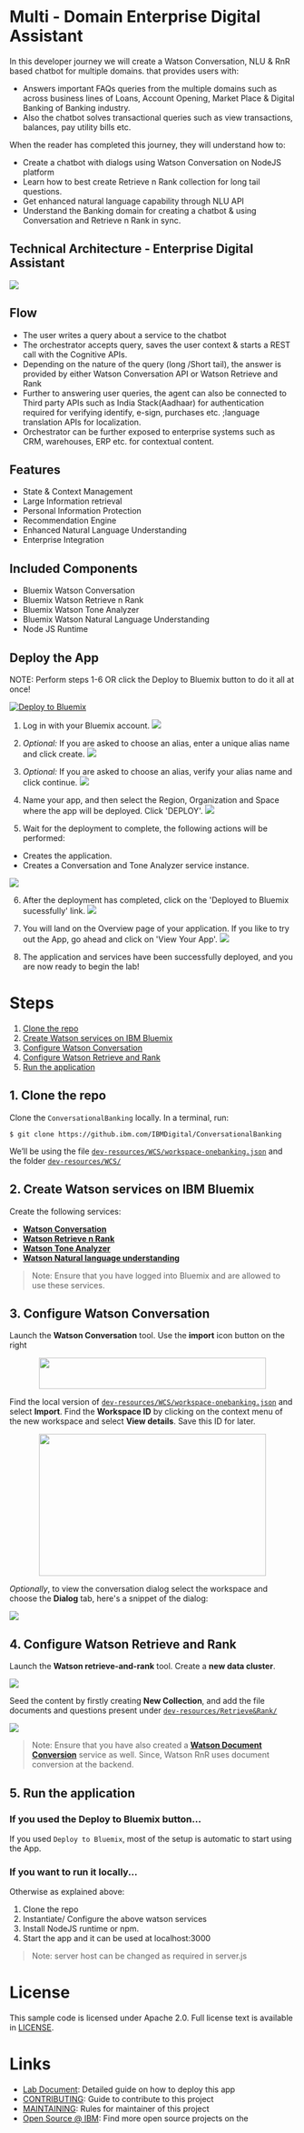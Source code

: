 <!--
[![Build Status](https://travis-ci.org/IBM/watson-online-store.svg?branch=master)](https://travis-ci.org/IBM/watson-online-store)
![Bluemix Deployments](https://deployment-tracker.mybluemix.net/stats/5fd641e32af04e4adb16f26c46de3587/badge.svg)
-->

# Multi - Domain Enterprise Digital Assistant

In this developer journey we will create a Watson Conversation, NLU & RnR based chatbot for multiple domains.
that provides users with:

* Answers important FAQs queries from the multiple domains such as across business lines of Loans, Account Opening, Market Place & Digital Banking of Banking industry.
* Also the chatbot solves transactional queries such as view transactions, balances, pay utility bills etc.

When the reader has completed this journey, they will understand how to:

* Create a chatbot with dialogs using Watson Conversation on NodeJS platform
* Learn how to best create Retrieve n Rank collection for long tail questions.
* Get enhanced natural language capability through NLU API
* Understand the Banking domain for creating a chatbot & using Conversation and Retrieve n Rank in sync.


## Technical Architecture - Enterprise Digital Assistant

![](doc/source/images/Banking-Architecture.png)

## Flow

* The user writes a query about a service to the chatbot
* The orchestrator accepts query, saves the user context & starts a REST call with the Cognitive APIs.
* Depending on the nature of the query (long /Short tail), the answer is provided by either Watson Conversation API or Watson Retrieve and Rank
* Further to answering user queries, the agent can also be connected to Third party APIs such as India Stack(Aadhaar) for authentication required for verifying identify, e-sign, purchases etc. ;language translation APIs for localization.
* Orchestrator can be further exposed to enterprise systems such as CRM, warehouses, ERP etc. for contextual content.

## Features
* State & Context Management
* Large Information retrieval
* Personal Information Protection
* Recommendation Engine
* Enhanced Natural Language Understanding
* Enterprise Integration

## Included Components
* Bluemix Watson Conversation
* Bluemix Watson Retrieve n Rank
* Bluemix Watson Tone Analyzer
* Bluemix Watson Natural Language Understanding
* Node JS Runtime

## Deploy the App

NOTE: Perform steps 1-6 OR click the Deploy to Bluemix button to do it all at once!

[![Deploy to Bluemix](https://bluemix.net/deploy/button.png)](https://bluemix.net/deploy?repository=https://github.com/ibm/watson-banking-chatbot)

1. Log in with your Bluemix account.
![](doc/source/images/deploy.PNG)

2. *Optional:* If you are asked to choose an alias, enter a unique alias name and click create.
![](doc/source/images/alias.PNG)

3. *Optional:* If you are asked to choose an alias, verify your alias name and click continue.
![](doc/source/images/cont.PNG)

4. Name your app, and then select the Region, Organization and Space where the app will be deployed. Click 'DEPLOY'.
![](doc/source/images/deploy1.PNG)

5. Wait for the deployment to complete, the following actions will be performed:

  * Creates the application.
  * Creates a Conversation and Tone Analyzer service instance.

  ![](doc/source/images/createproject.PNG)

6. After the deployment has completed, click on the 'Deployed to Bluemix sucessfully' link.
![](doc/source/images/res.PNG)

7. You will land on the Overview page of your application. If you like to try out the App, go ahead and click on 'View Your App'.
![](doc/source/images/yourapp.PNG)

8. The application and services have been successfully deployed, and you are now ready to begin the lab!

# Steps

1. [Clone the repo](#1-clone-the-repo)
2. [Create Watson services on IBM Bluemix](#2-create-watson-services-on-ibm-bluemix)
3. [Configure Watson Conversation](#3-configure-watson-conversation)
4. [Configure Watson Retrieve and Rank](#4-configure-watson-retrieve-and-rank)
5. [Run the application](#5-run-the-application)

## 1. Clone the repo

Clone the `ConversationalBanking` locally. In a terminal, run:

`$ git clone https://github.ibm.com/IBMDigital/ConversationalBanking`

We’ll be using the file [`dev-resources/WCS/workspace-onebanking.json`](dev-resources/WCS/wworkspace-onebanking.json) and the folder
[`dev-resources/WCS/`](dev-resources/WCS/)

## 2. Create Watson services on IBM Bluemix

Create the following services:

* [**Watson Conversation**](https://console.ng.bluemix.net/catalog/services/conversation)
* [**Watson Retrieve n Rank**](https://console.ng.bluemix.net/catalog/services/retrieve-and-rank)
* [**Watson Tone Analyzer**](https://console.ng.bluemix.net/catalog/services/tone-analyzer)
* [**Watson Natural language understanding**](https://console.ng.bluemix.net/catalog/services/natural-language-understanding)

> Note: Ensure that you have logged into Bluemix and are allowed to use these services.

## 3. Configure Watson Conversation

Launch the **Watson Conversation** tool. Use the **import** icon button on the right

<p align="center">
  <img width="400" height="55" src="doc/source/images/import_conversation_workspace.png">
</p>

Find the local version of [`dev-resources/WCS/workspace-onebanking.json`](dev-resources/WCS/workspace-onebanking.json) and select
**Import**. Find the **Workspace ID** by clicking on the context menu of the new
workspace and select **View details**. Save this ID for later.

<p align="center">
  <img width="400" height="250" src="doc/source/images/open_conversation_menu.png">
</p>

*Optionally*, to view the conversation dialog select the workspace and choose the
**Dialog** tab, here's a snippet of the dialog:

![](doc/source/images/dialog.png)

## 4. Configure Watson Retrieve and Rank

Launch the **Watson retrieve-and-rank** tool. Create a **new data cluster**.

![](doc/source/images/rnr-cluster.PNG)

Seed the content by firstly creating **New Collection**, and add the file documents and questions present under [`dev-resources/Retrieve&Rank/`](dev-resources/Retrieve&Rank/)

![](doc/source/images/new-collection.PNG)

> Note: Ensure that you have also created a [**Watson Document Conversion**](https://console.ng.bluemix.net/catalog/services/document-conversion) service as well. Since, Watson RnR uses document conversion at the backend.

## 5. Run the application

### If you used the Deploy to Bluemix button...

If you used ``Deploy to Bluemix``, most of the setup is automatic to start using the App.

### If you want to run it locally...

Otherwise as explained above:
1. Clone the repo
2. Instantiate/ Configure the above watson services
2. Install NodeJS runtime or npm.
3. Start the app and it can be used at localhost:3000

> Note: server host can be changed as required in server.js


# License

This sample code is licensed under Apache 2.0.
Full license text is available in [LICENSE](LICENSE).

# Links

* [Lab Document](http://ibm.biz/Bdru7G): Detailed guide on how to deploy this app
* [CONTRIBUTING](CONTRIBUTING.md): Guide to contribute to this project
* [MAINTAINING](MAINTAINERS.md): Rules for maintainer of this project
* [Open Source @ IBM](http://ibm.github.io/): Find more open source projects on the